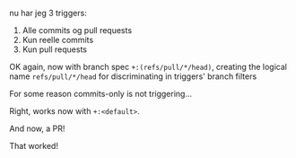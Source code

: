 nu har jeg 3 triggers:

1. Alle commits og pull requests
2. Kun reelle commits
3. Kun pull requests

OK again, now with branch spec `+:(refs/pull/*/head)`, creating the logical name `refs/pull/*/head` for discriminating in triggers' branch filters

For some reason commits-only is not triggering...

Right, works now with `+:<default>`.

And now, a PR!

That worked!
